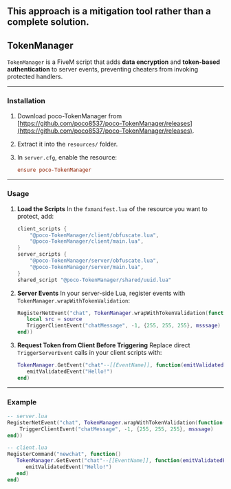 ## This approach is a mitigation tool rather than a complete solution.

## TokenManager

`TokenManager` is a FiveM script that adds **data encryption** and **token-based authentication** to server events, preventing cheaters from invoking protected handlers.


---

### Installation

1. Download poco-TokenManager from [https://github.com/poco8537/poco-TokenManager/releases](https://github.com/poco8537/poco-TokenManager/releases).
2. Extract it into the `resources/` folder.
3. In `server.cfg`, enable the resource:

   ```cfg
   ensure poco-TokenManager
   ```

---

### Usage

1. **Load the Scripts**
   In the `fxmanifest.lua` of the resource you want to protect, add:

   ```lua
   client_scripts {
       "@poco-TokenManager/client/obfuscate.lua",
       "@poco-TokenManager/client/main.lua",
   }
   server_scripts {
       "@poco-TokenManager/server/obfuscate.lua",
       "@poco-TokenManager/server/main.lua",
   }
   shared_script "@poco-TokenManager/shared/uuid.lua"
   ```

2. **Server Events**
   In your server-side Lua, register events with `TokenManager.wrapWithTokenValidation`:
   
   ```lua
   RegisterNetEvent("chat", TokenManager.wrapWithTokenValidation(function(msssage)
      local src = source
      TriggerClientEvent("chatMessage", -1, {255, 255, 255}, msssage)
   end))
   ```

3. **Request Token from Client Before Triggering**
   Replace direct `TriggerServerEvent` calls in your client scripts with:
   
   ```lua
   TokenManager.GetEvent("chat"--[[EventName]], function(emitValidatedEvent)
      emitValidatedEvent("Hello!")
   end)
   ```

---

### Example

```lua
-- server.lua
RegisterNetEvent("chat", TokenManager.wrapWithTokenValidation(function(msssage)
    TriggerClientEvent("chatMessage", -1, {255, 255, 255}, msssage)
end))

-- client.lua
RegisterCommand("newchat", function()
   TokenManager.GetEvent("chat"--[[EventName]], function(emitValidatedEvent)
      emitValidatedEvent("Hello!")
   end)
end)
```
